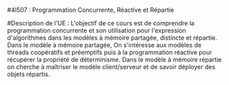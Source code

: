 #4I507 : Programmation Concurrente, Réactive et Répartie

#Description de l'UE :
L'objectif de ce cours est de comprendre la programmation concurrente et son utilisation pour l'expression d'algorithmes dans les modèles à mémoire partagée, distincte et répartie. Dans le modèle à mémoire partagée, On s'intéresse aux modèles de threads coopératifs et préemptifs puis à la programmation réactive pour récupérer la propriété de déterminisme. Dans le modèle à mémoire répartie on cherche à maîtriser le modèle client/serveur et de savoir déployer des objets répartis.
